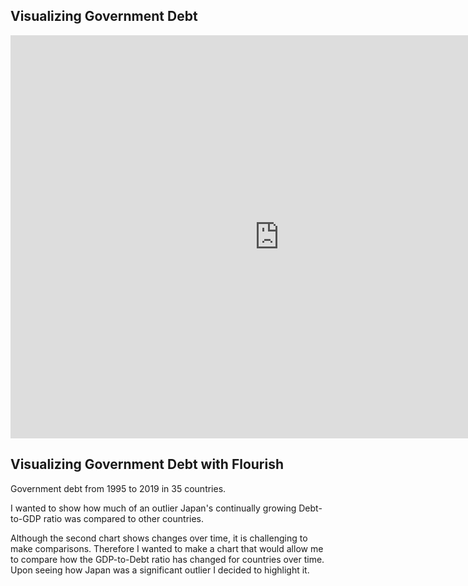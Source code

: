 
## Visualizing Government Debt

<iframe src="https://data.oecd.org/chart/69Fn" width="860" height="645" style="border: 0" mozallowfullscreen="true" webkitallowfullscreen="true" allowfullscreen="true"><a href="https://data.oecd.org/chart/69Fn" target="_blank">OECD Chart: General government debt, Total, % of GDP, Annual, 2010</a></iframe>

## Visualizing Government Debt with Flourish 

Government debt from 1995 to 2019 in 35 countries. 

<div class="flourish-embed flourish-chart" data-src="visualisation/4281594"><script src="https://public.flourish.studio/resources/embed.js"></script></div>

I wanted to show how much of an outlier Japan's continually growing Debt-to-GDP ratio was compared to other countries.

<div class="flourish-embed flourish-chart" data-src="visualisation/4282018"><script src="https://public.flourish.studio/resources/embed.js"></script></div>

Although the second chart shows changes over time, it is challenging to make comparisons. Therefore I wanted to make a chart that would allow me to compare how the GDP-to-Debt ratio has changed for countries over time. Upon seeing how Japan was a significant outlier I decided to highlight it. 
